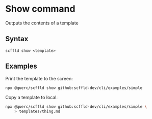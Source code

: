 # Show command

Outputs the contents of a template

## Syntax

```
scffld show <template>
```

## Examples

Print the template to the screen:

```sh
npx @querc/scffld show github:scffld-dev/cli/examples/simple
```

Copy a template to local:

```sh
npx @querc/scffld show github:scffld-dev/cli/examples/simple \
    > templates/thing.md
```

